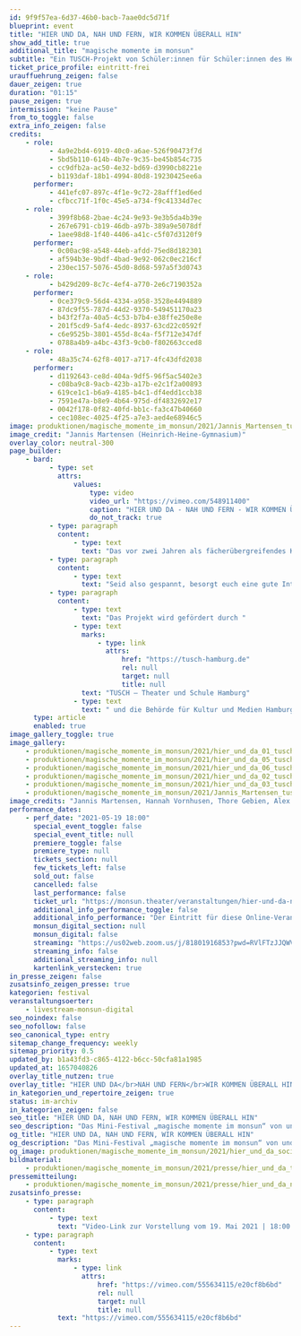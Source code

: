 ```yaml
---
id: 9f9f57ea-6d37-46b0-bacb-7aae0dc5d71f
blueprint: event
title: "HIER UND DA, NAH UND FERN, WIR KOMMEN ÜBERALL HIN"
show_add_title: true
additional_title: "magische momente im monsun"
subtitle: "Ein TUSCH-Projekt von Schüler:innen für Schüler:innen des Heinrich-Heine-Gymnasiums und des Gymnasiums Othmarschen"
ticket_price_profile: eintritt-frei
urauffuehrung_zeigen: false
dauer_zeigen: true
duration: "01:15"
pause_zeigen: true
intermission: "keine Pause"
from_to_toggle: false
extra_info_zeigen: false
credits:
    - role:
          - 4a9e2bd4-6919-40c0-a6ae-526f90473f7d
          - 5bd5b110-614b-4b7e-9c35-be45b854c735
          - cc9dfb2a-ac50-4e32-bd69-d3990cb8221e
          - b1193daf-18b1-4994-80d8-19230425ee6a
      performer:
          - 441efc07-897c-4f1e-9c72-28afff1ed6ed
          - cfbcc71f-1f0c-45e5-a734-f9c41334d7ec
    - role:
          - 399f8b68-2bae-4c24-9e93-9e3b5da4b39e
          - 267e6791-cb19-46db-a97b-389a9e5078df
          - 1aee98d8-1f40-4406-a41c-c5f07d3120f9
      performer:
          - 0c00ac98-a548-44eb-afdd-75ed8d182301
          - af594b3e-9bdf-4bad-9e92-062c0ec216cf
          - 230ec157-5076-45d0-8d68-597a5f3d0743
    - role:
          - b429d209-8c7c-4ef4-a770-2e6c7190352a
      performer:
          - 0ce379c9-56d4-4334-a958-3528e4494889
          - 87dc9f55-787d-44d2-9370-549451170a23
          - b43f2f7a-40a5-4c53-b7b4-e38ffe250e8e
          - 201f5cd9-5af4-4edc-8937-63cd22c0592f
          - c6e9525b-3801-455d-8c4a-f5f712e347df
          - 0788a4b9-a4bc-43f3-9cb0-f802663cced8
    - role:
          - 48a35c74-62f8-4017-a717-4fc43dfd2038
      performer:
          - d1192643-ce8d-404a-9df5-96f5ac5402e3
          - c08ba9c8-9acb-423b-a17b-e2c1f2a00893
          - 619ce1c1-b6a9-4185-b4c1-df4edd1ccb38
          - 7591e47a-b8e9-4b64-975d-df4832692e17
          - 0042f178-0f82-40fd-bb1c-fa3c47b40660
          - cec108ec-4025-4f25-a7e3-aed4e68946c5
image: produktionen/magische_momente_im_monsun/2021/Jannis_Martensen_tusch_cover.jpg
image_credit: "Jannis Martensen (Heinrich-Heine-Gymnasium)"
overlay_color: neutral-300
page_builder:
    - bard:
          - type: set
            attrs:
                values:
                    type: video
                    video_url: "https://vimeo.com/548911400"
                    caption: "HIER UND DA - NAH UND FERN - WIR KOMMEN ÜBERALL HIN –Teaser"
                    do_not_track: true
          - type: paragraph
            content:
                - type: text
                  text: "Das vor zwei Jahren als fächerübergreifendes Künsteevent gegründete Mini-Festival „magische momente im monsun“ von Schüler:innen für Schüler:innen gemeinsam mit der langjährigen Kooperations-Schule des monsun.theaters dem Gymnasium Othmarschen breitet sich aus. Die TUSCH-Partnerschule des monsun.theaters das Heinrich-Heine-Gymnasium macht mit. Schüler:innen bewegen sich mit einer geballten Ladung Kunst, Theater, Performance, Musik hybrid zwischen Othmarschen, Ottensen und Poppenbüttel. Live-Stream, Zoom, Mozilla Hub und noch vieles mehr…. Sie geben einen Einblick in das Hier und Jetzt, blicken zurück, betrachten ihre Umgebung und finden sich wieder selbst HIER UND DA, NAH UND FERN, WIR KOMMEN ÜBERALL HIN.\_"
          - type: paragraph
            content:
                - type: text
                  text: "Seid also gespannt, besorgt euch eine gute Internetverbindung und vor allem seid dabei!!! Better will come…"
          - type: paragraph
            content:
                - type: text
                  text: "Das Projekt wird gefördert durch "
                - type: text
                  marks:
                      - type: link
                        attrs:
                            href: "https://tusch-hamburg.de"
                            rel: null
                            target: null
                            title: null
                  text: "TUSCH – Theater und Schule Hamburg"
                - type: text
                  text: " und die Behörde für Kultur und Medien Hamburg."
      type: article
      enabled: true
image_gallery_toggle: true
image_gallery:
    - produktionen/magische_momente_im_monsun/2021/hier_und_da_01_tusch.jpg
    - produktionen/magische_momente_im_monsun/2021/hier_und_da_05_tusch.jpg
    - produktionen/magische_momente_im_monsun/2021/hier_und_da_06_tusch.jpg
    - produktionen/magische_momente_im_monsun/2021/hier_und_da_02_tusch.jpg
    - produktionen/magische_momente_im_monsun/2021/hier_und_da_03_tusch.jpg
    - produktionen/magische_momente_im_monsun/2021/Jannis_Martensen_tusch_cover.jpg
image_credits: "Jannis Martensen, Hannah Vornhusen, Thore Gebien, Alex Kozlowski"
performance_dates:
    - perf_date: "2021-05-19 18:00"
      special_event_toggle: false
      special_event_title: null
      premiere_toggle: false
      premiere_type: null
      tickets_section: null
      few_tickets_left: false
      sold_out: false
      cancelled: false
      last_performance: false
      ticket_url: "https://monsun.theater/veranstaltungen/hier-und-da-nah-und-fern"
      additional_info_performance_toggle: false
      additional_info_performance: "Der Eintritt für diese Online-Veranstaltung ist frei. Bitte benutzen Sie den STREAMING-LINK, um an der Vorstellung teilzunehmen."
      monsun_digital_section: null
      monsun_digital: false
      streaming: "https://us02web.zoom.us/j/81801916853?pwd=RVlFTzJJQWVCR056Z1hISTNlM0oxdz09"
      streaming_info: false
      additional_streaming_info: null
      kartenlink_verstecken: true
in_presse_zeigen: false
zusatsinfo_zeigen_presse: true
kategorien: festival
veranstaltungsoerter:
    - livestream-monsun-digital
seo_noindex: false
seo_nofollow: false
seo_canonical_type: entry
sitemap_change_frequency: weekly
sitemap_priority: 0.5
updated_by: b1a43fd3-c865-4122-b6cc-50cfa81a1985
updated_at: 1657040826
overlay_title_nutzen: true
overlay_title: "HIER UND DA</br>NAH UND FERN</br>WIR KOMMEN ÜBERALL HIN"
in_kategorien_und_repertoire_zeigen: true
status: im-archiv
in_kategorien_zeigen: false
seo_title: "HIER UND DA, NAH UND FERN, WIR KOMMEN ÜBERALL HIN"
seo_description: "Das Mini-Festival „magische momente im monsun“ von und für Schüler:innen gemeinsam mit Kooperationsschulen HHG und GO im Rahmen von Tusch - Theater und Schule."
og_title: "HIER UND DA, NAH UND FERN, WIR KOMMEN ÜBERALL HIN"
og_description: "Das Mini-Festival „magische momente im monsun“ von und für Schüler:innen gemeinsam mit Kooperationsschulen HHG und GO im Rahmen von Tusch - Theater und Schule."
og_image: produktionen/magische_momente_im_monsun/2021/hier_und_da_social_image.jpg
bildmaterial:
    - produktionen/magische_momente_im_monsun/2021/presse/hier_und_da_tusch_monsun.zip
pressemitteilung:
    - produktionen/magische_momente_im_monsun/2021/presse/hier_und_da_nah_und_fern_tusch_pm.pdf
zusatsinfo_presse:
    - type: paragraph
      content:
          - type: text
            text: "Video-Link zur Vorstellung vom 19. Mai 2021 | 18:00 Uhr"
    - type: paragraph
      content:
          - type: text
            marks:
                - type: link
                  attrs:
                      href: "https://vimeo.com/555634115/e20cf8b6bd"
                      rel: null
                      target: null
                      title: null
            text: "https://vimeo.com/555634115/e20cf8b6bd"
---
```

